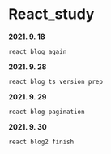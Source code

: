 # React_study

__2021\. 9\. 18__

	react blog again

__2021\. 9\. 28__

	react blog ts version prep

__2021\. 9\. 29__

	react blog pagination

__2021\. 9\. 30__

	react blog2 finish
